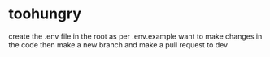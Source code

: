  # toohungry
  create the .env file in the root  as per .env.example
  want to make changes in the code then make a new branch and make a pull request to dev
